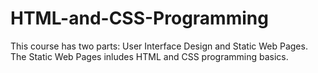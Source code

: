 # HTML-and-CSS-Programming
This course has two parts: User Interface Design and Static Web Pages. The Static Web Pages inludes HTML and CSS programming basics. 
